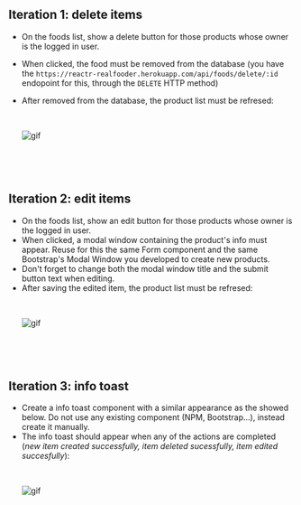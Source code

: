 ## Iteration 1: delete items

- On the foods list, show a delete button for those products whose owner is the logged in user. 
- When clicked, the food must be removed from the database (you have the `https://reactr-realfooder.herokuapp.com/api/foods/delete/:id` endopoint for this, through the `DELETE` HTTP method)

- After removed from the database, the product list must be refresed:<p>&nbsp;</p>
![gif](https://res.cloudinary.com/ironhack-german/video/upload/e_loop/v1594136859/vid88.gif)
<p>&nbsp;</p>
<p>&nbsp;</p>


## Iteration 2: edit items

- On the foods list, show an edit button for those products whose owner is the logged in user. 
- When clicked, a modal window containing the product's info must appear. Reuse for this the same Form component and the same Bootstrap's Modal Window you developed to create new products.
- Don't forget to change both the modal window title and the submit button text when editing.
- After saving the edited item, the product list must be refresed:<p>&nbsp;</p>
![gif](https://res.cloudinary.com/ironhack-german/video/upload/e_loop/v1594138484/vid87.gif)

<p>&nbsp;</p>
<p>&nbsp;</p>


## Iteration 3: info toast

- Create a info toast component with a similar appearance as the showed below. Do not use any existing component (NPM, Bootstrap...), instead create it manually.
- The info toast should appear when any of the actions are completed (_new item created successfully, item deleted sucessfully, item edited succesfully_):<p>&nbsp;</p>
![gif](https://res.cloudinary.com/ironhack-german/video/upload/e_loop/v1594138484/vid87.gif)

<p>&nbsp;</p>
<p>&nbsp;</p>
